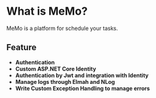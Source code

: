 # What is MeMo?

MeMo is a platform for schedule your tasks.

## Feature

- **Authentication**
- **Custom ASP.NET Core Identity**
- **Authentication by Jwt and integration with Identity**
- **Manage logs through Elmah and NLog**
- **Write Custom Exception Handling to manage errors**
